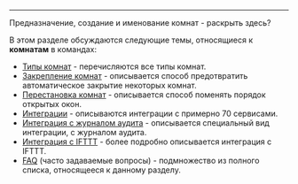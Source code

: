 ***

Предназначение, создание и именование комнат - раскрыть здесь?

В этом разделе обсуждаются следующие темы, относящиеся к **комнатам** в командах:

 - [Типы комнат](/articles/ru/rooms/room-types) - перечисляются все типы комнат. 
 - [Закрепление комнат](/articles/ru/rooms/pin) - описывается способ предотвратить автоматическое закрытие некоторых комнат. 
 - [Перестановка комнат](/articles/ru/rooms/room-drag-n-drop) - описывается способ поменять порядок открытых окон.  
 - [Интеграции](/articles/ru/rooms/integrations) - описываются интеграции с примерно 70 сервисами.
 - [Интеграция с журналом аудита](/articles/ru/rooms/audit-log-integration) - описывается специальный вид интеграции, с журналом аудита.
 - [Интеграция с IFTTT](/articles/ru/rooms/ifttt-integration) - более подробно описывается интеграция с IFTTT.
 - [FAQ](/articles/ru/rooms/faq-rooms) (часто задаваемые вопросы) - подмножество из полного списка, относящееся к данному разделу.

